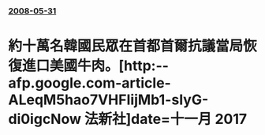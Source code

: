 ### [2008-05-31](/news/2008/05/31/index.md)

##### 
# 約十萬名韓國民眾在首都首爾抗議當局恢復進口美國牛肉。[http:--afp.google.com-article-ALeqM5hao7VHFIijMb1-sIyG-di0igcNow 法新社]date=十一月 2017 



